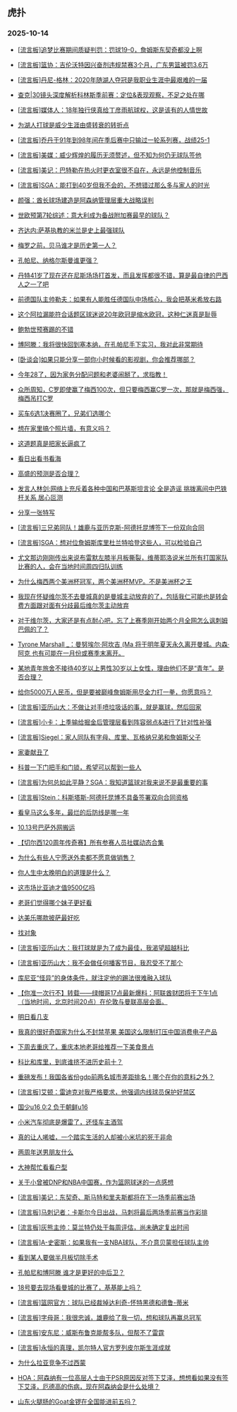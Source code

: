 ## 虎扑 
### 2025-10-14

+ [[流言板]追梦比赛期间质疑判罚：罚球19-0，詹姆斯东契奇都没上啊](https://bbs.hupu.com/635160286.html)

+ [[流言板]篮协：吉伦沃特因兴奋剂违规禁赛3个月，广东男篮被罚3.6万](https://bbs.hupu.com/635160267.html)

+ [[流言板]丹尼-格林：2020年随湖人夺冠是我职业生涯中最艰难的一届](https://bbs.hupu.com/635158482.html)

+ [查克|30镜头深度解析科林斯季前赛：定位&amp;表现观察，不足之处在哪](https://bbs.hupu.com/635157620.html)

+ [[流言板]媒体人：18年独行侠真给丁彦雨航球权，这是该有的人情世故](https://bbs.hupu.com/635158674.html)

+ [为湖人打球是威少生涯由盛转衰的转折点](https://bbs.hupu.com/635157798.html)

+ [[流言板]乔丹于91年到98年间在季后赛中只输过一轮系列赛，战绩25-1](https://bbs.hupu.com/635158760.html)

+ [[流言板]美媒：威少辉煌的履历无须赘述，但不知为何仍无球队签他](https://bbs.hupu.com/635160133.html)

+ [[流言板]美记：巴特勒在热火时更衣室很不自在，永远是他控制音乐](https://bbs.hupu.com/635160774.html)

+ [[流言板]SGA：能打到40岁但我不会的，不想错过那么多与家人的时光](https://bbs.hupu.com/635161396.html)

+ [颜强：酋长球场建造是阿森纳管理层重大战略误判](https://bbs.hupu.com/635155308.html)

+ [世欧预第7轮综述：意大利成为备战附加赛最早的球队？](https://bbs.hupu.com/635153437.html)

+ [齐达内:萨基执教的米兰是史上最强球队](https://bbs.hupu.com/635153679.html)

+ [梅罗之前，贝马谁才是历史第一人？](https://bbs.hupu.com/635153325.html)

+ [孔帕尼、纳格尔斯曼谁更强？](https://bbs.hupu.com/635157027.html)

+ [丹特41岁了现在还在尼斯场场打首发，而且发挥都很不错，算是最自律的巴西人之一了吧](https://bbs.hupu.com/635154408.html)

+ [前德国队主帅勒夫：如果有人能胜任德国队中场核心，我会把基米希放右路](https://bbs.hupu.com/635154944.html)

+ [这个阿拉漏能符合话题区球迷说20年欧冠是缩水欧冠，这种仁迷真是耻辱](https://bbs.hupu.com/635154781.html)

+ [鲍勃世预赛踢的不错](https://bbs.hupu.com/635155919.html)

+ [博阿滕：我将很快回到塞本纳，在孔帕尼手下实习，我对此非常期待](https://bbs.hupu.com/635157788.html)

+ [[卧谈会]如果只能分享一部你小时候看的影视剧，你会推荐哪部？](https://bbs.hupu.com/635159273.html)

+ [今年28了，因为家务分配问题和老婆闹掰了，求指教！](https://bbs.hupu.com/635158969.html)

+ [众所周知，C罗即使赢了梅西100次，但只要梅西赢C罗一次，那就是梅西强，梅西吊打C罗](https://bbs.hupu.com/635157859.html)

+ [买车6选1决赛圈了，兄弟们选哪个](https://bbs.hupu.com/635159845.html)

+ [想在家里搞个照片墙，有意义吗？](https://bbs.hupu.com/635159334.html)

+ [这道题真是把家长逼疯了](https://bbs.hupu.com/635158991.html)

+ [看日出看书看海](https://bbs.hupu.com/635160124.html)

+ [高盛的预测是否合理？](https://bbs.hupu.com/635158480.html)

+ [发言人林剑:网络上充斥着各种中国和巴基斯坦言论 全是造谣 挑拨离间中巴铁杆关系 居心叵测](https://bbs.hupu.com/635158594.html)

+ [分享一张特写](https://bbs.hupu.com/635160996.html)

+ [[流言板]三兄弟同队！雄鹿与亚历克斯-阿德托昆博签下一份双向合同](https://bbs.hupu.com/635161592.html)

+ [[流言板]SGA：想对位詹姆斯库里杜兰特哈登这些人，可以检验自己](https://bbs.hupu.com/635161295.html)

+ [尤文那边刚刚传出来说布雷默左膝半月板撕裂，维蒂耶洛说米兰所有打国家队比赛的人，会在当地时间周四归队训练](https://bbs.hupu.com/635158976.html)

+ [为什么梅西两个美洲杯冠军，两个美洲杯MVP。不是美洲杯之王](https://bbs.hupu.com/635156341.html)

+ [我现在怀疑维尔茨不去曼城真的是曼城主动放弃的了，包括我仁可能也是转会费方面跟对面有分歧最后维尔茨主动放弃](https://bbs.hupu.com/635154673.html)

+ [对于维尔茨，大家还是有点耐心吧，忘了上赛季刚开始两个月全网怎么讽刺姆巴佩的了？](https://bbs.hupu.com/635154251.html)

+ [Tyrone Marshall _：曼努埃尔·阿坎吉 (Ma 将于明年夏天永久离开曼城。内森·阿克  也有可能在一月份或赛季末离开。](https://bbs.hupu.com/635159786.html)

+ [某地青年旅舍不接待40岁以上男性30岁以上女性，理由他们不是“青年”。是否合理？](https://bbs.hupu.com/635158468.html)

+ [给你5000万人民币，但是要被巅峰詹姆斯用尽全力打一拳，你愿意吗？](https://bbs.hupu.com/635159944.html)

+ [[流言板]亚历山大：不做让对手喷垃圾话的事，就是赢球，然后回家](https://bbs.hupu.com/635161197.html)

+ [[流言板]小卡：上季输给掘金后管理层看到阵容弱点&amp;进行了针对性补强](https://bbs.hupu.com/635159211.html)

+ [[流言板]Siegel：家人同队有字母、库里、瓦格纳兄弟和詹姆斯父子](https://bbs.hupu.com/635161779.html)

+ [家妻献丑了](https://bbs.hupu.com/635162055.html)

+ [科普一下门把手和门锁，希望可以帮到一些人](https://bbs.hupu.com/635160879.html)

+ [[流言板]为何总如此平静？SGA：我知道篮球对我来说不是最重要的事](https://bbs.hupu.com/635161625.html)

+ [[流言板]Stein：科斯塔斯-阿德托昆博不具备签署双向合同资格](https://bbs.hupu.com/635161981.html)

+ [看皇马这么多年，最烂的后防线是哪一年](https://bbs.hupu.com/635157011.html)

+ [10.13号巴萨外网搬运](https://bbs.hupu.com/635158606.html)

+ [【切尔西120周年传奇赛】所有参赛人员社媒动态合集](https://bbs.hupu.com/635159828.html)

+ [为什么有些人宁愿送外卖都不愿意做销售？](https://bbs.hupu.com/635160562.html)

+ [你人生中太晚明白的道理是什么？](https://bbs.hupu.com/635160880.html)

+ [这市场比亚迪才值9500亿吗](https://bbs.hupu.com/635160309.html)

+ [老哥们觉得哪个妹子更好看](https://bbs.hupu.com/635161389.html)

+ [达美乐哪款披萨最好吃](https://bbs.hupu.com/635160449.html)

+ [找对象](https://bbs.hupu.com/635160667.html)

+ [[流言板]亚历山大：我打球就是为了成为最佳，我渴望超越科比](https://bbs.hupu.com/635162101.html)

+ [[流言板]亚历山大：我不会做任何播客节目，我忍受不了那个](https://bbs.hupu.com/635161687.html)

+ [库尼亚“怪异”的身体条件，就注定他的踢法很难融入球队](https://bbs.hupu.com/635158308.html)

+ [【你准一次行不】转载——绿帽哥17点最新爆料：阿联酋财团将于下午1点（当地时间，北京时间20点）在伦敦与曼联高层会面。](https://bbs.hupu.com/635157206.html)

+ [明日看几支](https://bbs.hupu.com/635161335.html)

+ [我真的很好奇国家为什么不封禁苹果 美国这么限制打压中国消费电子产品](https://bbs.hupu.com/635162317.html)

+ [下周去重庆了，重庆本地老哥给推荐一下美食景点](https://bbs.hupu.com/635161304.html)

+ [科比和库里，到底谁挤不进历史前十？](https://bbs.hupu.com/635160706.html)

+ [重磅发布！我国各省份gdp前两名城市差距排名！哪个在你的意料之外？](https://bbs.hupu.com/635160887.html)

+ [[流言板]艾顿：雷迪克对我严格要求，他强调内线球员保护好禁区](https://bbs.hupu.com/635162113.html)

+ [国少u16  0:2 负于朝鲜u16](https://bbs.hupu.com/635160088.html)

+ [小米汽车彻底是爆雷了，还怪车主酒驾](https://bbs.hupu.com/635162295.html)

+ [真的让人唏嘘，一个踏实生活的人却被小米坑的死于非命](https://bbs.hupu.com/635162572.html)

+ [两周年送男朋友什么](https://bbs.hupu.com/635162080.html)

+ [大神帮忙看看户型](https://bbs.hupu.com/635161948.html)

+ [关于小曾被DNP和NBA中国赛，作为篮网球迷的一点感想](https://bbs.hupu.com/635162030.html)

+ [[流言板]美记：东契奇、斯马特和里夫斯都将在下一场季前赛出场](https://bbs.hupu.com/635162551.html)

+ [[流言板]马刺记者：卡斯尔今日出战，马刺将最后两场季前赛当作彩排](https://bbs.hupu.com/635162314.html)

+ [[流言板]灰熊主帅：莫兰特仍处于每周评估，尚未确定复出时间](https://bbs.hupu.com/635162464.html)

+ [[流言板]A-史密斯：如果我有一支NBA球队，不介意贝蒙担任球队主帅](https://bbs.hupu.com/635162335.html)

+ [看到某人要做半月板切除手术](https://bbs.hupu.com/635158959.html)

+ [孔帕尼和博阿滕 谁才是更好的中后卫？](https://bbs.hupu.com/635159085.html)

+ [18号要去现场看曼城的比赛了，基基能上吗？](https://bbs.hupu.com/635160268.html)

+ [[流言板]篮网官方：球队已经裁掉达利奇-怀特黑德和德鲁-蒂米](https://bbs.hupu.com/635162681.html)

+ [[流言板]字母哥：我很忠诚，雄鹿给了我一切，想和球队再赢总冠军](https://bbs.hupu.com/635162763.html)

+ [[流言板]安东尼：威斯布鲁克能帮多队，但帮不了雷霆](https://bbs.hupu.com/635162497.html)

+ [[流言板]永恒的真理，凯尔特人官方罗列皮尔斯生涯成就](https://bbs.hupu.com/635162287.html)

+ [为什么拉亚竞争不过西蒙](https://bbs.hupu.com/635159989.html)

+ [HOA：阿森纳有一位高层人士由于PSR原因反对签下艾泽，想想看如果没有签下艾泽，厄德高的伤病，现在阿森纳会是什么处境？](https://bbs.hupu.com/635161090.html)

+ [山东火腿肠的Goat金锣在全国能进前五吗？](https://bbs.hupu.com/635162751.html)

